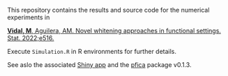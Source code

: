 This repository contains the results and source code for the numerical experiments in

[**Vidal, M**, Aguilera, AM. Novel whitening approaches in functional settings. Stat. 2022;e516.]( https://doi.org/10.1002/sta4.516)

Execute `Simulation.R` in R environments for further details.

See aslo the associated [Shiny app](https://mvidal.shinyapps.io/whitening/) and the [pfica](https://github.com/m-vidal/pfica) package v0.1.3.
